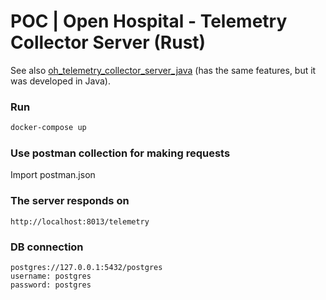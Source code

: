 # POC | Open Hospital - Telemetry Collector Server (Rust)
See also [oh_telemetry_collector_server_java](https://github.com/goto-eof/oh_telemetry_collector_server_java) (has the same features, but it was developed in Java).

### Run 

```bash
docker-compose up
```

### Use postman collection for making requests

Import postman.json

### The server responds on

```
http://localhost:8013/telemetry
```


### DB connection

```
postgres://127.0.0.1:5432/postgres
username: postgres
password: postgres
```
